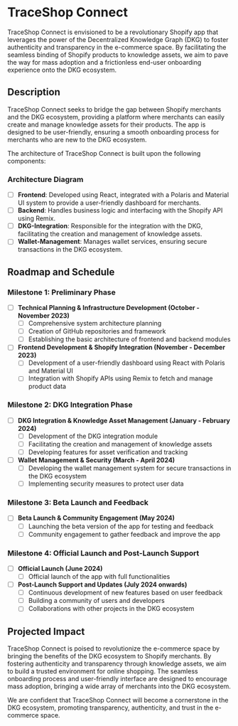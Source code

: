 # TraceShop Connect

TraceShop Connect is envisioned to be a revolutionary Shopify app that leverages the power of the Decentralized Knowledge Graph (DKG) to foster authenticity and transparency in the e-commerce space. By facilitating the seamless binding of Shopify products to knowledge assets, we aim to pave the way for mass adoption and a frictionless end-user onboarding experience onto the DKG ecosystem.

## Description

TraceShop Connect seeks to bridge the gap between Shopify merchants and the DKG ecosystem, providing a platform where merchants can easily create and manage knowledge assets for their products. The app is designed to be user-friendly, ensuring a smooth onboarding process for merchants who are new to the DKG ecosystem.

The architecture of TraceShop Connect is built upon the following components:

### Architecture Diagram

- [ ] **Frontend**: Developed using React, integrated with a Polaris and Material UI system to provide a user-friendly dashboard for merchants.
- [ ] **Backend**: Handles business logic and interfacing with the Shopify API using Remix.
- [ ] **DKG-Integration**: Responsible for the integration with the DKG, facilitating the creation and management of knowledge assets.
- [ ] **Wallet-Management**: Manages wallet services, ensuring secure transactions in the DKG ecosystem.

## Roadmap and Schedule

### Milestone 1: Preliminary Phase

- [ ] **Technical Planning & Infrastructure Development (October - November 2023)**
  - [ ] Comprehensive system architecture planning
  - [ ] Creation of GitHub repositories and framework
  - [ ] Establishing the basic architecture of frontend and backend modules

- [ ] **Frontend Development & Shopify Integration (November - December 2023)**
  - [ ] Development of a user-friendly dashboard using React with Polaris and Material UI
  - [ ] Integration with Shopify APIs using Remix to fetch and manage product data

### Milestone 2: DKG Integration Phase

- [ ] **DKG Integration & Knowledge Asset Management (January - February 2024)**
  - [ ] Development of the DKG integration module
  - [ ] Facilitating the creation and management of knowledge assets
  - [ ] Developing features for asset verification and tracking

- [ ] **Wallet Management & Security (March - April 2024)**
  - [ ] Developing the wallet management system for secure transactions in the DKG ecosystem
  - [ ] Implementing security measures to protect user data

### Milestone 3: Beta Launch and Feedback

- [ ] **Beta Launch & Community Engagement (May 2024)**
  - [ ] Launching the beta version of the app for testing and feedback
  - [ ] Community engagement to gather feedback and improve the app

### Milestone 4: Official Launch and Post-Launch Support

- [ ] **Official Launch (June 2024)**
  - [ ] Official launch of the app with full functionalities

- [ ] **Post-Launch Support and Updates (July 2024 onwards)**
  - [ ] Continuous development of new features based on user feedback
  - [ ] Building a community of users and developers
  - [ ] Collaborations with other projects in the DKG ecosystem

## Projected Impact

TraceShop Connect is poised to revolutionize the e-commerce space by bringing the benefits of the DKG ecosystem to Shopify merchants. By fostering authenticity and transparency through knowledge assets, we aim to build a trusted environment for online shopping. The seamless onboarding process and user-friendly interface are designed to encourage mass adoption, bringing a wide array of merchants into the DKG ecosystem.

We are confident that TraceShop Connect will become a cornerstone in the DKG ecosystem, promoting transparency, authenticity, and trust in the e-commerce space.
